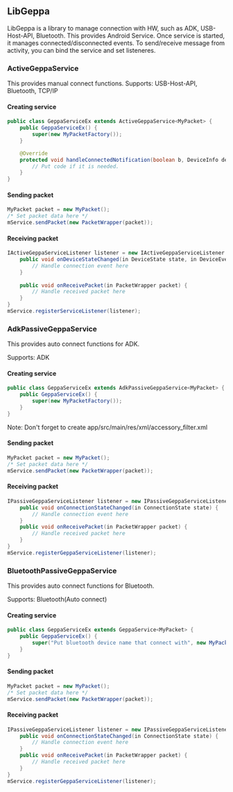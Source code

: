 ## LibGeppa
LibGeppa is a library to manage connection with HW, such as ADK, USB-Host-API, Bluetooth.
This provides Android Service.
Once service is started, it manages connected/disconnected events.
To send/receive message from activity, you can bind the service and set listeneres.

### ActiveGeppaService
This provides manual connect functions.
Supports: USB-Host-API, Bluetooth, TCP/IP

#### Creating service
```java
public class GeppaServiceEx extends ActiveGeppaService<MyPacket> {
    public GeppaServiceEx() {
        super(new MyPacketFactory());
    }

    @Override
    protected void handleConnectedNotification(boolean b, DeviceInfo deviceInfo) {
        // Put code if it is needed.
    }
}
```
#### Sending packet
```java
MyPacket packet = new MyPacket();
/* Set packet data here */
mService.sendPacket(new PacketWrapper(packet));
```

#### Receiving packet
```java
IActiveGeppaServiceListener listener = new IActiveGeppaServiceListener.Stub() {
    public void onDeviceStateChanged(in DeviceState state, in DeviceEventCode code, in DeviceInfo deviceInfo) {
        // Handle connection event here
    }
    
    public void onReceivePacket(in PacketWrapper packet) {
        // Handle received packet here
    }
}
mService.registerServiceListener(listener);
```

### AdkPassiveGeppaService
This provides auto connect functions for ADK.

Supports: ADK

#### Creating service
```java
public class GeppaServiceEx extends AdkPassiveGeppaService<MyPacket> {
    public GeppaServiceEx() {
        super(new MyPacketFactory());
    }
}
```
Note: Don't forget to create app/src/main/res/xml/accessory_filter.xml


#### Sending packet
```java
MyPacket packet = new MyPacket();
/* Set packet data here */
mService.sendPacket(new PacketWrapper(packet));
```
#### Receiving packet
```java
IPassiveGeppaServiceListener listener = new IPassiveGeppaServiceListener.Stub() {
    public void onConnectionStateChanged(in ConnectionState state) {
        // Handle connection event here
    }
    public void onReceivePacket(in PacketWrapper packet) {
        // Handle received packet here
    }
}
mService.registerGeppaServiceListener(listener);
```

### BluetoothPassiveGeppaService
This provides auto connect functions for Bluetooth.

Supports: Bluetooth(Auto connect)

#### Creating service
```java
public class GeppaServiceEx extends GeppaService<MyPacket> {
    public GeppaServiceEx() {
        super("Put bluetooth device name that connect with", new MyPacketFactory());
    }
}
```

#### Sending packet
```java
MyPacket packet = new MyPacket();
/* Set packet data here */
mService.sendPacket(new PacketWrapper(packet));
```
#### Receiving packet
```java
IPassiveGeppaServiceListener listener = new IPassiveGeppaServiceListener.Stub() {
    public void onConnectionStateChanged(in ConnectionState state) {
        // Handle connection event here
    }
    public void onReceivePacket(in PacketWrapper packet) {
        // Handle received packet here
    }
}
mService.registerGeppaServiceListener(listener);
```
